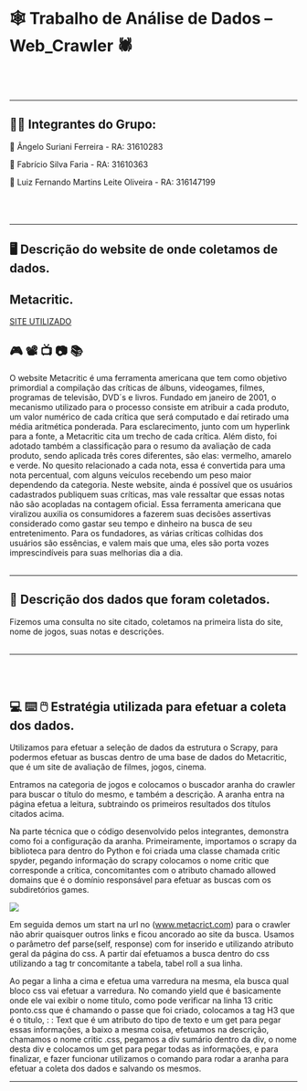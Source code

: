 # :spider_web: Trabalho de Análise de Dados – Web_Crawler :spider:
<br></br>
________________________________________________________
## :student: Integrantes do Grupo:

:boy: Ângelo Suriani Ferreira - RA: 31610283

:bearded_person: Fabrício Silva Faria - RA: 31610363

:man: Luiz Fernando Martins Leite Oliveira - RA: 316147199
<br></br>
<br></br>
________________________________________________________
## :desktop_computer:  Descrição do website de onde coletamos de dados.
## Metacritic.


[SITE UTILIZADO](https://www.metacritic.com/)


## :video_game:  :film_projector:  :tv:  :camera:  :books:  
O website Metacritic é uma ferramenta americana que tem como objetivo primordial a compilação das críticas de álbuns, videogames, filmes, programas de televisão, DVD´s e livros. Fundado em janeiro de 2001, o mecanismo utilizado para o processo consiste em atribuir a cada produto, um valor numérico de cada crítica que será computado e daí retirado uma média aritmética ponderada. Para esclarecimento, junto com um hyperlink para a fonte, a Metacritic cita um trecho de cada crítica. Além disto, foi adotado também a classificação para o  resumo da avaliação de cada produto, sendo aplicada três cores diferentes, são elas: vermelho, amarelo e verde. No quesito relacionado a cada nota, essa é convertida para uma nota percentual, com alguns veículos recebendo um peso maior dependendo da categoria. Neste website, ainda é possível que os usuários cadastrados publiquem suas críticas, mas vale ressaltar que essas notas não são acopladas na contagem oficial. Essa ferramenta americana que viralizou auxilia os consumidores a fazerem suas decisões assertivas considerado como gastar seu tempo e dinheiro na busca de seu entretenimento. Para os fundadores, as várias críticas colhidas dos usuários são essências, e valem mais que uma, eles são porta vozes imprescindíveis para suas melhorias dia a dia.
<br></br>
________________________________________________________

## :mag_right: Descrição dos dados que foram coletados.

Fizemos uma consulta no site citado, coletamos na primeira lista do site, nome de jogos, suas notas e descrições.
<br></br>
________________________________________________________
<br></br>
## :computer:  :keyboard:  :computer_mouse: Estratégia utilizada para efetuar a coleta dos dados.


Utilizamos para efetuar a seleção de dados da estrutura o Scrapy, para podermos efetuar as buscas dentro de uma base de dados do Metacritic, que é um site de avaliação de filmes, jogos, cinema. 

Entramos na categoria de jogos e colocamos o buscador aranha do crawler para buscar o título do mesmo, e também a descrição. A aranha entra na página efetua a leitura, subtraindo os primeiros resultados dos títulos citados acima.

Na parte técnica que o código desenvolvido pelos integrantes, demonstra como foi a configuração da aranha. Primeiramente, importamos o scrapy da biblioteca para dentro do Python e foi criada uma classe chamada critic spyder, pegando informação do scrapy colocamos o nome critic que corresponde a crítica, concomitantes com o atributo chamado allowed domains que é o domínio responsável para efetuar as buscas com os subdiretórios games.

![](https://github.com/aangeloca/webcrawler/blob/master/imagem/imagem_aranha.jpg)


Em seguida demos um start na url no (www.metacrict.com) para o crawler não abrir quaisquer outros links e ficou ancorado ao site da busca. Usamos o parâmetro def parse(self, response) com for inserido e utilizando atributo geral da página do css. A partir daí efetuamos a busca dentro do css utilizando a tag tr concomitante a tabela, tabel roll a sua linha. 

Ao pegar a linha a cima e efetua uma varredura na mesma, ela busca qual bloco css vai efetuar a varredura. No comando yield que é basicamente onde ele vai exibir o nome titulo, como pode verificar na linha 13 critic ponto.css que é chamando o passe que foi criado, colocamos a tag H3 que é o titulo,  : : Text que é um atributo do tipo de texto e um get para pegar essas informações, a baixo a mesma coisa, efetuamos na descrição, chamamos o nome critic .css, pegamos a div sumário dentro da div, o nome desta div e colocamos um get para pegar todas as informações, e para finalizar, e fazer funcionar utilizamos o comando para rodar a aranha para efetuar a coleta dos dados e salvando os mesmos.

________________________________________________________
